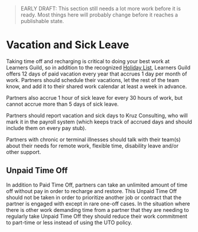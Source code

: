 > EARLY DRAFT: This section still needs a lot more work before it is ready. Most things here will probably change before it reaches a publishable state.

# Vacation and Sick Leave

Taking time off and recharging is critical to doing your best work at Learners Guild, so in addition to the recognized [Holiday List](../Benefits-and-Perks/Holiday-List.md), Learners Guild offers 12 days of paid vacation every year that accrues 1 day per month of work. Partners should schedule their vacations, let the rest of the team know, and add it to their shared work calendar at least a week in advance.

Partners also accrue 1 hour of sick leave for every 30 hours of work, but cannot accrue more than 5 days of sick leave.

Partners should report vacation and sick days to Kruz Consulting, who will mark it in the payroll system (which keeps track of accrued days and should include them on every pay stub).

Partners with chronic or terminal illnesses should talk with their team(s) about their needs for remote work, flexible time, disability leave and/or other support.

## Unpaid Time Off

In addition to Paid Time Off, partners can take an unlimited amount of time off without pay in order to recharge and restore. This Unpaid Time Off should not be taken in order to prioritize another job or contract that the partner is engaged with except in rare one-off cases. In the situation where there is other work demanding time from a partner that they are needing to regularly take Unpaid Time Off they should reduce their work commitment to part-time or less instead of using the UTO policy.
